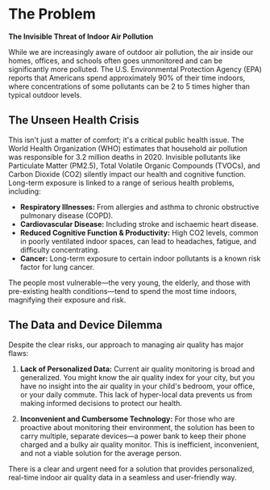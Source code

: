 # The Problem

**The Invisible Threat of Indoor Air Pollution**

While we are increasingly aware of outdoor air pollution, the air inside our homes, offices, and schools often goes unmonitored and can be significantly more polluted. The U.S. Environmental Protection Agency (EPA) reports that Americans spend approximately 90% of their time indoors, where concentrations of some pollutants can be 2 to 5 times higher than typical outdoor levels.

## The Unseen Health Crisis

This isn't just a matter of comfort; it's a critical public health issue. The World Health Organization (WHO) estimates that household air pollution was responsible for 3.2 million deaths in 2020. Invisible pollutants like Particulate Matter (PM2.5), Total Volatile Organic Compounds (TVOCs), and Carbon Dioxide (CO2) silently impact our health and cognitive function. Long-term exposure is linked to a range of serious health problems, including:

*   **Respiratory Illnesses:** From allergies and asthma to chronic obstructive pulmonary disease (COPD).
*   **Cardiovascular Disease:** Including stroke and ischaemic heart disease.
*   **Reduced Cognitive Function & Productivity:** High CO2 levels, common in poorly ventilated indoor spaces, can lead to headaches, fatigue, and difficulty concentrating.
*   **Cancer:** Long-term exposure to certain indoor pollutants is a known risk factor for lung cancer.

The people most vulnerable—the very young, the elderly, and those with pre-existing health conditions—tend to spend the most time indoors, magnifying their exposure and risk.

## The Data and Device Dilemma

Despite the clear risks, our approach to managing air quality has major flaws:

1.  **Lack of Personalized Data:** Current air quality monitoring is broad and generalized. You might know the air quality index for your city, but you have no insight into the air quality in your child's bedroom, your office, or your daily commute. This lack of hyper-local data prevents us from making informed decisions to protect our health.

<!-- TODO: remove power bank -->
2.  **Inconvenient and Cumbersome Technology:** For those who are proactive about monitoring their environment, the solution has been to carry multiple, separate devices—a power bank to keep their phone charged and a bulky air quality monitor. This is inefficient, inconvenient, and not a viable solution for the average person.

There is a clear and urgent need for a solution that provides personalized, real-time indoor air quality data in a seamless and user-friendly way. 